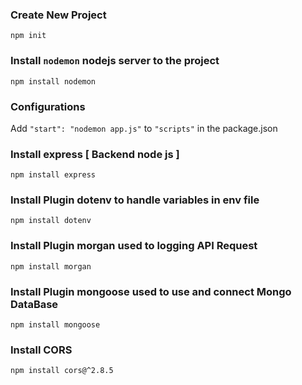 ### Create New Project
`npm init`

### Install `nodemon` nodejs server to the project
`npm install nodemon`

### Configurations
Add `"start": "nodemon app.js"` to `"scripts"` in the package.json

### Install express [ Backend node js ]
`npm install express`


### Install Plugin dotenv to handle variables in env file
`npm install dotenv`

### Install Plugin morgan used to logging API Request
`npm install morgan`


### Install Plugin mongoose used to use and connect Mongo DataBase
`npm install mongoose`

### Install CORS
`npm install cors@^2.8.5`